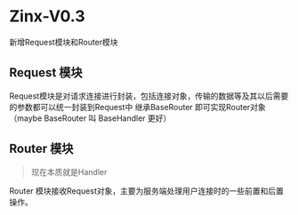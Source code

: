 # Zinx-V0.3

新增Request模块和Router模块

## Request 模块
Request模块是对请求连接进行封装，包括连接对象，传输的数据等及其以后需要的参数都可以统一封装到Request中
继承BaseRouter 即可实现Router对象（maybe BaseRouter 叫 BaseHandler 更好）

## Router 模块
> 现在本质就是Handler

Router 模块接收Request对象，主要为服务端处理用户连接时的一些前置和后置操作。

